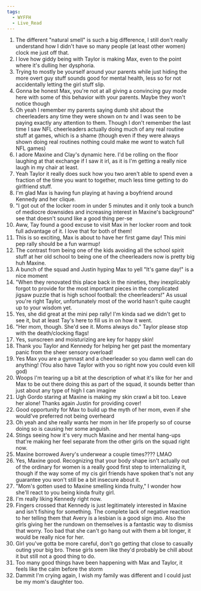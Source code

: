 ```yaml
---
tags:
  - WYFFH
  - Live_Read
---
```

1. The different "natural smell" is such a big difference, I still don't really understand how I didn't have so many people (at least other women) clock me just off that. 
2. I love how giddy being with Taylor is making Max, even to the point where it's dulling her dysphoria. 
3. Trying to mostly be yourself around your parents while just hiding the more overt guy stuff sounds good for mental health, less so for not accidentally letting the girl stuff slip. 
4. Gonna be honest Max, you're not at all giving a convincing guy mode here with some of this behavior with your parents. Maybe they won't notice though
5. Oh yeah I remember my parents saying dumb shit about the cheerleaders any time they were shown on tv and I was seen to be paying exactly any attention to them. Though I don't remember the last time I saw NFL cheerleaders actually doing much of any real routine stuff at games, which is a shame (though even if they were always shown doing real routines nothing could make me *want* to watch full NFL games)
6. I adore Maxine and Clay's dynamic here. I'd be rolling on the floor laughing at that exchange if I saw it irl, as it is I'm getting a really nice laugh in my chair at least.
7. Yeah Taylor it really does suck how you two aren't able to spend even a fraction of the time you want to together, much less time getting to do girlfriend stuff.
8. I'm glad Max is having fun playing at having a boyfriend around Kennedy and her clique. 
9. "I got out of the locker room in under 5 minutes and it only took a bunch of mediocre downsides and increasing interest in Maxine's background" see that doesn't sound like a good thing per-se
10. Aww, Tay found a good excuse to visit Max in her locker room and took full advantage of it. I love that for both of them!
11. This is so exciting, Max is about to have her first game day! This mini pep rally should be a fun warmup! 
12. The contrast from being one of the kids avoiding all the school spirit stuff at her old school to being one of the cheerleaders now is pretty big huh Maxine.
13. A bunch of the squad and Justin hyping Max to yell "It's game day!" is a nice moment
14. "When they renovated this place back in the nineties, they inexplicably forgot to provide for the most important pieces in the complicated jigsaw puzzle that is high school football: the cheerleaders!" As usual you're right Taylor, unfortunately most of the world hasn't quite caught up to your wisdom yet. 
15. Yes, she did great at the mini pep rally! I'm kinda sad we didn't get to see it, but at least Tay's here to fill us in on how it went. 
16. "Her mom, though. She'd see it. Moms always do." Taylor please stop with the death/clocking flags!
17. Yes, sunscreen and moisturizing are key for happy skin!
18. Thank you Taylor and Kennedy for helping her get past the momentary panic from the sheer sensory overload!
19. Yes Max you are a gymnast and a cheerleader so you damn well can do anything! (You also have Taylor with you so right now you could even kill god)
20. Woops I'm tearing up a bit at the description of what it's like for her and Max to be out there doing this as part of the squad, it sounds better than just about any type of high I can imagine
21. Ugh Gordo staring at Maxine is making my skin crawl a bit too. Leave her alone! Thanks again Justin for providing cover!
22. Good opportunity for Max to build up the myth of her mom, even if she would've preferred not being overheard
23. Oh yeah and she really wants her mom in her life properly so of course doing so is causing her some anguish.
24. Stings seeing how it's very much Maxine and her mental hang-ups that're making her feel separate from the other girls on the squad right now. 
25. Maxine borrowed Avery's underwear a couple times???? LMAO
26. Yes, Maxine good. Recognizing that your body shape isn't actually out of the ordinary for women is a really good first step to internalizing it, though if the way some of my cis girl friends have spoken that's not any guarantee you won't still be a bit insecure about it.
27. "Mom's gotten used to Maxine smelling kinda fruity," I wonder how she'll react to you being kinda fruity girl. 
28. I'm really liking Kennedy right now.
29. Fingers crossed that Kennedy is just legitimately interested in Maxine and isn't fishing for something. The complete lack of negative reaction to her telling them that Avery is a lesbian is a good sign imo. Also the girls giving her the rundown on themselves is a fantastic way to dismiss that worry. Too bad that she can't go hang out with them a bit longer, it would be really nice for her.
30. Girl you've gotta be more careful, don't go getting that close to casually outing your big bro. These girls seem like they'd probably be chill about it but still not a good thing to do.
31. Too many good things have been happening with Max and Taylor, it feels like the calm before the storm
32. Dammit I'm crying again, I wish my family was different and I could just be my mom's daughter too.